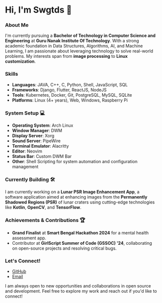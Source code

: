 # Hi, I'm Swgtds 👋

### About Me
I'm currently pursuing a **Bachelor of Technology in Computer Science and Engineering** at **Guru Nanak Institute Of Technology**. With a strong academic foundation in Data Structures, Algorithms, AI, and Machine Learning, I am passionate about leveraging technology to solve real-world problems. My interests span from **image processing** to **Linux customization**.

### Skills
- **Languages**: JAVA, C++, C, Python, Shell, JavaScript, SQL
- **Frameworks**: Django, Flutter, ReactJS, NodeJS
- **Tools**: Kubernetes, Docker, Git, PostgreSQL, MySQL, SQLite
- **Platforms**: Linux (4+ years), Web, Windows, Raspberry Pi

### System Setup 💻
- **Operating System**: Arch Linux
- **Window Manager**: DWM
- **Display Server**: Xorg
- **Sound Server**: PipeWire
- **Terminal Emulator**: Alacritty
- **Editor**: Neovim
- **Status Bar**: Custom DWM Bar
- **Other**: Shell Scripting for system automation and configuration management

### Currently Building 🛠️
I am currently working on a **Lunar PSR Image Enhancement App**, a software application aimed at enhancing images from the **Permanently Shadowed Regions (PSR)** of lunar craters using cutting-edge technologies like **Kotlin**, **OpenCV**, and **TensorFlow**.

### Achievements & Contributions 🏆
- **Grand Finalist** at **Smart Bengal Hackathon 2024** for a mental health assessment app.
- Contributor at **GirlScript Summer of Code (GSSOC) '24**, collaborating on open-source projects and resolving critical bugs.

### Let's Connect!
- [GitHub](https://github.com/swgtds)
- [Email](mailto:swagatadas003@gmail.com)

I am always open to new opportunities and collaborations in open source and development. Feel free to explore my work and reach out if you'd like to connect!
